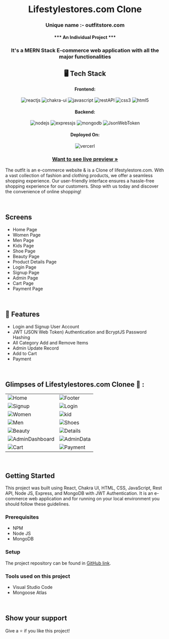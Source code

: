 <h1 align="center">Lifestylestores.com Clone</h1>

<h3 align="center" id="title">Unique name :- outfitstore.com</h3>

<h4 align="center">*** An Individual Project ***</h4>

<h3 align="center">It's a MERN Stack E-commerce web application with all the major functionalities</h3>


<h2 align="center">🖥️ Tech Stack</h2>


<h4 align="center">Frontend:</h4>

<p align="center">
  <img src="https://img.shields.io/badge/React-20232A?style=for-the-badge&logo=react&logoColor=61DAFB" alt="reactjs" />
  <img src="https://img.shields.io/badge/Chakra%20UI-3bc7bd?style=for-the-badge&logo=chakraui&logoColor=white" alt="chakra-ui" />
  <img src="https://img.shields.io/badge/JavaScript-323330?style=for-the-badge&logo=javascript&logoColor=F7DF1E" alt="javascript" />
  <img src="https://img.shields.io/badge/Rest_API-02303A?style=for-the-badge&logo=react-router&logoColor=white" alt="restAPI" />
  <img src="https://img.shields.io/badge/CSS3-1572B6?style=for-the-badge&logo=css3&logoColor=white" alt="css3" />
  <img src="https://img.shields.io/badge/HTML5-E34F26?style=for-the-badge&logo=html5&logoColor=white" alt="html5" />
</p>


<h4 align="center">Backend:</h4>

<p align="center">
  <img src="https://img.shields.io/badge/Node.js-339933?style=for-the-badge&logo=nodedotjs&logoColor=white" alt="nodejs" />
  <img src="https://img.shields.io/badge/Express.js-000000?style=for-the-badge&logo=express&logoColor=white" alt="expressjs" />
  <img src="https://img.shields.io/badge/MongoDB-4EA94B?style=for-the-badge&logo=mongodb&logoColor=white" alt="mongodb" />
  <img src="https://img.shields.io/badge/JWT-000000?style=for-the-badge&logo=JSON%20web%20tokens&logoColor=white" alt="JsonWebToken" />
</p>



<h4 align="center">Deployed On:</h4>

<p align="center">
  <img src="https://img.shields.io/badge/Vercel-000000?style=for-the-badge&logo=vercel&logoColor=white" alt="vercerl">
</p>



<h3 align="center"><a href="https://lifestylestores-com-clone.vercel.app/" target="_blank"><strong>Want to see live preview »</strong></a></h3>


The outfit is an e-commerce website & is a Clone of lifestylestore.com. With a vast collection of fashion and clothing products, we offer a seamless shopping experience. Our user-friendly interface ensures a hassle-free shopping experience for our customers. Shop with us today and discover the convenience of online shopping!

<br />

## Screens 
- Home Page 
- Women Page 
- Men Page
- Kids Page
- Shoe Page
- Beauty Page
- Product Details Page
- Login Page
- Signup Page
- Admin Page
- Cart Page
- Payment Page


<br />


## 🚀 Features
- Login and Signup User Account
- JWT (JSON Web Token) Authentication and BcryptJS Password Hashing 
- All Category Add and Remove Items 
- Admin Update Record 
- Add to Cart
- Payment
 

<br />

## Glimpses of Lifestylestores.com Clonee 🙈 :


<table>
  <tr>
    <td><img src="https://i.ibb.co/mHzy3Vz/Home.png" alt="Home" /></td>
    <td><img src="https://i.ibb.co/Wnpwg0k/Footer.png"  alt="Footer" /></td>
  </tr>
  
  <tr>
    <td><img src="https://i.ibb.co/7rR1Q60/Signup.png" alt="Signup" /></td>
    <td><img src="https://i.ibb.co/hg4RZhL/Login.png"  alt="Login" /></td>
  </tr>
  
  <tr>
    <td><img src="https://i.ibb.co/3BR2KhB/Women.png"  alt="Women" /></td>
    <td><img src="https://i.ibb.co/bPT5Hbj/Kid.png"  alt="kid" /></td>
  </tr>
  
  <tr>
    <td><img src="https://i.ibb.co/rd6ZB3s/Men.png" alt="Men" /></td>
    <td><img src="https://i.ibb.co/3hQBrrK/Shoes.png"  alt="Shoes" /></td>
  </tr>
  
   <tr>
    <td><img src="https://i.ibb.co/SKfwy2H/Beauty.png" alt="Beauty" /></td>
    <td><img src="https://i.ibb.co/QvtPqmh/Details.png"  alt="Details" /></td>
  </tr>
  
  <tr>
    <td><img src="https://i.ibb.co/Ht7QXZG/Admin-Dashboard.png"  alt="AdminDashboard" /></td>
    <td><img src="https://i.ibb.co/1MsHJXC/Admin-Data.png"  alt="AdminData" /></td>
  </tr>
  
  <tr>
    <td><img src="https://i.ibb.co/HBDqtTW/cart.png" alt="Cart" /></td>
    <td><img src="https://i.ibb.co/2ZTj5SG/Payment.png"  alt="Payment" /></td>
  </tr>
 
 
</table>

<br />
 
## Getting Started

This project was built using React, Chakra UI, HTML, CSS, JavaScript, Rest API, Node JS, Express, and MongoDB with JWT Authentication. It is an e-commerce web application and for running on your local environment you should follow these guidelines.


### Prerequisites

- NPM
- Node JS
- MongoDB

### Setup


The project repository can be found in [GitHub link](https://github.com/shivamkumar24/Lifestylestores.com-Clone).
 

### Tools used on this project

- Visual Studio Code
- Mongoose Atlas  
 

<br />


## Show your support

Give a ⭐️ if you like this project!
